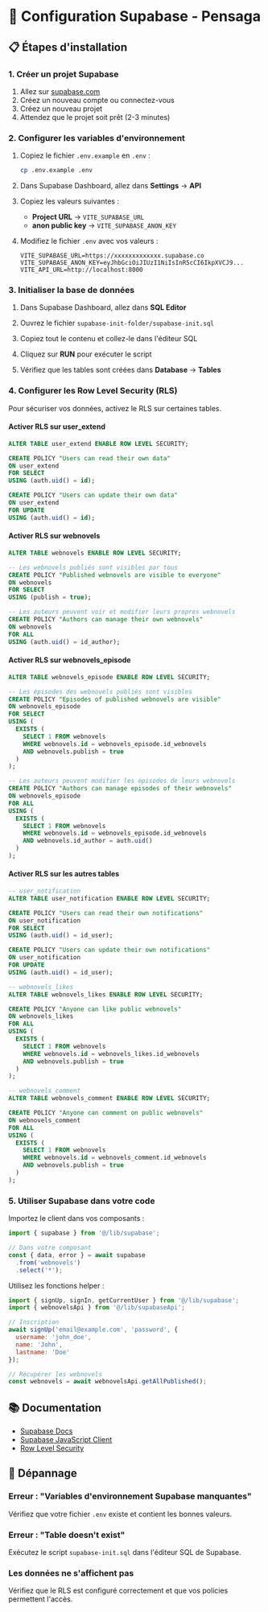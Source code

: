 # 🚀 Configuration Supabase - Pensaga

## 📋 Étapes d'installation

### 1. Créer un projet Supabase

1. Allez sur [supabase.com](https://supabase.com)
2. Créez un nouveau compte ou connectez-vous
3. Créez un nouveau projet
4. Attendez que le projet soit prêt (2-3 minutes)

### 2. Configurer les variables d'environnement

1. Copiez le fichier `.env.example` en `.env` :
   ```bash
   cp .env.example .env
   ```

2. Dans Supabase Dashboard, allez dans **Settings** → **API**

3. Copiez les valeurs suivantes :
   - **Project URL** → `VITE_SUPABASE_URL`
   - **anon public key** → `VITE_SUPABASE_ANON_KEY`

4. Modifiez le fichier `.env` avec vos valeurs :
   ```env
   VITE_SUPABASE_URL=https://xxxxxxxxxxxxx.supabase.co
   VITE_SUPABASE_ANON_KEY=eyJhbGciOiJIUzI1NiIsInR5cCI6IkpXVCJ9...
   VITE_API_URL=http://localhost:8000
   ```

### 3. Initialiser la base de données

1. Dans Supabase Dashboard, allez dans **SQL Editor**

2. Ouvrez le fichier `supabase-init-folder/supabase-init.sql`

3. Copiez tout le contenu et collez-le dans l'éditeur SQL

4. Cliquez sur **RUN** pour exécuter le script

5. Vérifiez que les tables sont créées dans **Database** → **Tables**

### 4. Configurer les Row Level Security (RLS)

Pour sécuriser vos données, activez le RLS sur certaines tables.

#### Activer RLS sur user_extend

```sql
ALTER TABLE user_extend ENABLE ROW LEVEL SECURITY;

CREATE POLICY "Users can read their own data"
ON user_extend
FOR SELECT
USING (auth.uid() = id);

CREATE POLICY "Users can update their own data"
ON user_extend
FOR UPDATE
USING (auth.uid() = id);
```

#### Activer RLS sur webnovels

```sql
ALTER TABLE webnovels ENABLE ROW LEVEL SECURITY;

-- Les webnovels publiés sont visibles par tous
CREATE POLICY "Published webnovels are visible to everyone"
ON webnovels
FOR SELECT
USING (publish = true);

-- Les auteurs peuvent voir et modifier leurs propres webnovels
CREATE POLICY "Authors can manage their own webnovels"
ON webnovels
FOR ALL
USING (auth.uid() = id_author);
```

#### Activer RLS sur webnovels_episode

```sql
ALTER TABLE webnovels_episode ENABLE ROW LEVEL SECURITY;

-- Les épisodes des webnovels publiés sont visibles
CREATE POLICY "Episodes of published webnovels are visible"
ON webnovels_episode
FOR SELECT
USING (
  EXISTS (
    SELECT 1 FROM webnovels
    WHERE webnovels.id = webnovels_episode.id_webnovels
    AND webnovels.publish = true
  )
);

-- Les auteurs peuvent modifier les épisodes de leurs webnovels
CREATE POLICY "Authors can manage episodes of their webnovels"
ON webnovels_episode
FOR ALL
USING (
  EXISTS (
    SELECT 1 FROM webnovels
    WHERE webnovels.id = webnovels_episode.id_webnovels
    AND webnovels.id_author = auth.uid()
  )
);
```

#### Activer RLS sur les autres tables

```sql
-- user_notification
ALTER TABLE user_notification ENABLE ROW LEVEL SECURITY;

CREATE POLICY "Users can read their own notifications"
ON user_notification
FOR SELECT
USING (auth.uid() = id_user);

CREATE POLICY "Users can update their own notifications"
ON user_notification
FOR UPDATE
USING (auth.uid() = id_user);

-- webnovels_likes
ALTER TABLE webnovels_likes ENABLE ROW LEVEL SECURITY;

CREATE POLICY "Anyone can like public webnovels"
ON webnovels_likes
FOR ALL
USING (
  EXISTS (
    SELECT 1 FROM webnovels
    WHERE webnovels.id = webnovels_likes.id_webnovels
    AND webnovels.publish = true
  )
);

-- webnovels_comment
ALTER TABLE webnovels_comment ENABLE ROW LEVEL SECURITY;

CREATE POLICY "Anyone can comment on public webnovels"
ON webnovels_comment
FOR ALL
USING (
  EXISTS (
    SELECT 1 FROM webnovels
    WHERE webnovels.id = webnovels_comment.id_webnovels
    AND webnovels.publish = true
  )
);
```

### 5. Utiliser Supabase dans votre code

Importez le client dans vos composants :

```javascript
import { supabase } from '@/lib/supabase';

// Dans votre composant
const { data, error } = await supabase
  .from('webnovels')
  .select('*');
```

Utilisez les fonctions helper :

```javascript
import { signUp, signIn, getCurrentUser } from '@/lib/supabase';
import { webnovelsApi } from '@/lib/supabaseApi';

// Inscription
await signUp('email@example.com', 'password', {
  username: 'john_doe',
  name: 'John',
  lastname: 'Doe'
});

// Récupérer les webnovels
const webnovels = await webnovelsApi.getAllPublished();
```

## 📚 Documentation

- [Supabase Docs](https://supabase.com/docs)
- [Supabase JavaScript Client](https://supabase.com/docs/reference/javascript/introduction)
- [Row Level Security](https://supabase.com/docs/guides/auth/row-level-security)

## 🔧 Dépannage

### Erreur : "Variables d'environnement Supabase manquantes"

Vérifiez que votre fichier `.env` existe et contient les bonnes valeurs.

### Erreur : "Table doesn't exist"

Exécutez le script `supabase-init.sql` dans l'éditeur SQL de Supabase.

### Les données ne s'affichent pas

Vérifiez que le RLS est configuré correctement et que vos policies permettent l'accès.


